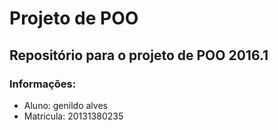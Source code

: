 # Projeto de POO

## Repositório para o projeto de POO 2016.1

### Informações:
* Aluno: genildo alves
* Matricula: 20131380235
